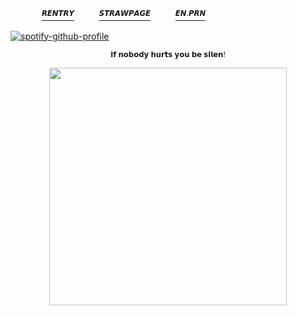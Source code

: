 

  　  　   　[<sup>𝙍𝙀𝙉𝙏𝙍𝙔</sup>](https://rentry.co/extaused)  　   　
[<sup>𝙎𝙏𝙍𝘼𝙒𝙋𝘼𝙂𝙀</sup>](https://expensv.straw.page/) 　   　
[<sup>𝙀𝙉.𝙋𝙍𝙉</sup>](https://en.pronouns.page/@cllasiccigarrate)

[![spotify-github-profile](https://spotify-github-profile.kittinanx.com/api/view?uid=31vqck2xnl327xecntooe7ptxtrq&cover_image=true&theme=novatorem&show_offline=false&background_color=121212&interchange=true&bar_color=ff0000&bar_color_cover=false)](https://spotify-github-profile.kittinanx.com/api/view?uid=31vqck2xnl327xecntooe7ptxtrq&redirect=true)
<p align="center">
<sup>𝗶𝗳 𝗻𝗼𝗯𝗼𝗱𝘆 𝗵𝘂𝗿𝘁𝘀 𝘆𝗼𝘂 𝗯𝗲 𝘀𝗶𝗹𝗲𝗻! </sup>
</p>
<p align="center">
    <img width="380" src="https://64.media.tumblr.com/70a6e9e5b3d7486c07be291138b9ad87/aea75c2d68369013-5a/s1280x1920/e1499d67a5541fd85e9822db3f96a89bc4912896.pnj">
</p>
